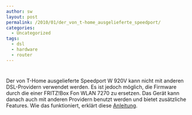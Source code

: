 ```yaml
---
author: sw
layout: post
permalink: /2010/01/der_von_t-home_ausgelieferte_speedport/
categories:
  - Uncategorized
tags:
  - dsl
  - hardware
  - router
---
```

# 

Der von T-Home ausgelieferte Speedport W 920V kann nicht mit anderen DSL-Providern verwendet werden. Es ist jedoch möglich, die Firmware durch die einer FRITZ!Box Fon WLAN 7270 zu ersetzen. Das Gerät kann danach auch mit anderen Providern benutzt werden und bietet zusätzliche Features. Wie das funktioniert, erklärt diese [Anleitung][1].

 [1]: http://www.ip-phone-forum.de/showthread.php?t=172137